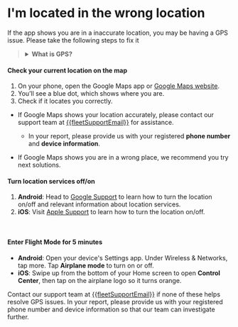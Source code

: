 <h1>I'm located in the wrong location</h1>

If the app shows you are in a inaccurate location, you may be having a GPS issue. Please take the following steps to fix it

> <details>
> <summary><b>What is GPS?</b></summary>
> GPS is a system to estimate location on Earth by using signals from a set of orbiting satellites. The GPS system includes the chip in your iPhone device as well as the satellites above the Earth.
> </details>

#### Check your current location on the map
1. On your phone, open the Google Maps app or [Google Maps website](https://www.google.com/maps).
2. You’ll see a blue dot, which shows where you are.
3. Check if it locates you correctly.

- If Google Maps shows your location accurately, please contact our support team at <a href="mailto:{{fleetSupportEmail}}">{{fleetSupportEmail}}</a> for assistance.
    - In your report, please provide us with your registered **phone number** and **device information**.

- If Google Maps shows you are in a wrong place, we recommend you try next solutions.

#### Turn location services off/on

1. **Android**: Head to [Google Support](https://support.google.com/accounts/answer/3467281?hl=en) to learn how to turn the location on/off and relevant information about location services.
2. **iOS**: Visit [Apple Support](https://support.apple.com/en-us/HT207092) to learn how to turn the location on/off.

</br>

#### Enter Flight Mode for 5 minutes

- **Android**: Open your device's Settings app. Under Wireless & Networks, tap more. Tap **Airplane mode** to turn on or off.
- **iOS**: Swipe up from the bottom of your Home screen to open **Control Center**, then tap on the airplane logo so it turns orange.

Contact our support team at <a href="mailto:{{fleetSupportEmail}}">{{fleetSupportEmail}}</a> if none of these helps resolve GPS issues.
In your report, please provide us with your registered phone number and device information so that our team can investigate further.